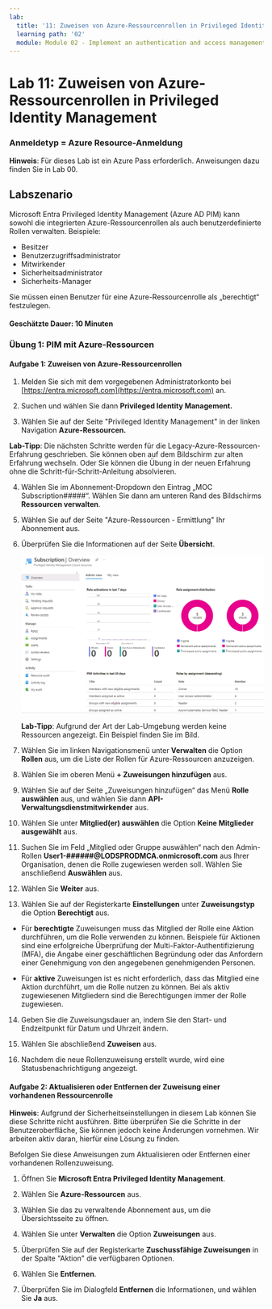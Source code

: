 ```yaml
---
lab:
  title: '11: Zuweisen von Azure-Ressourcenrollen in Privileged Identity Management'
  learning path: '02'
  module: Module 02 - Implement an authentication and access management solution
---
```


# Lab 11: Zuweisen von Azure-Ressourcenrollen in Privileged Identity Management

### Anmeldetyp = Azure Resource-Anmeldung

**Hinweis**: Für dieses Lab ist ein Azure Pass erforderlich. Anweisungen dazu finden Sie in Lab 00.

## Labszenario

Microsoft Entra Privileged Identity Management (Azure AD PIM) kann sowohl die integrierten Azure-Ressourcenrollen als auch benutzerdefinierte Rollen verwalten. Beispiele:

- Besitzer
- Benutzerzugriffsadministrator
- Mitwirkender
- Sicherheitsadministrator
- Sicherheits-Manager

Sie müssen einen Benutzer für eine Azure-Ressourcenrolle als „berechtigt“ festzulegen.

#### Geschätzte Dauer: 10 Minuten

### Übung 1: PIM mit Azure-Ressourcen

#### Aufgabe 1: Zuweisen von Azure-Ressourcenrollen

1. Melden Sie sich mit dem vorgegebenen Administratorkonto bei [https://entra.microsoft.com](https://entra.microsoft.com) an.

2. Suchen und wählen Sie dann **Privileged Identity Management.**

3. Wählen Sie auf der Seite "Privileged Identity Management" in der linken Navigation **Azure-Ressourcen.**

**Lab-Tipp**: Die nächsten Schritte werden für die Legacy-Azure-Ressourcen-Erfahrung geschrieben.  Sie können oben auf dem Bildschirm zur alten Erfahrung wechseln. Oder Sie können die Übung in der neuen Erfahrung ohne die Schritt-für-Schritt-Anleitung absolvieren.

4. Wählen Sie im Abonnement-Dropdown den Eintrag „MOC Subscription#####“. Wählen Sie dann am unteren Rand des Bildschirms **Ressourcen verwalten**.

5. Wählen Sie auf der Seite "Azure-Ressourcen - Ermittlung" Ihr Abonnement aus.

6. Überprüfen Sie die Informationen auf der Seite **Übersicht**.

   ![Screenshot der neu hinzugefügten Azure-Ressource](./media/lp4-mod3-pim-az-resource-overview.png)

   **Lab-Tipp**: Aufgrund der Art der Lab-Umgebung werden keine Ressourcen angezeigt. Ein Beispiel finden Sie im Bild.

7. Wählen Sie im linken Navigationsmenü unter **Verwalten** die Option **Rollen** aus, um die Liste der Rollen für Azure-Ressourcen anzuzeigen.

8. Wählen Sie im oberen Menü **+ Zuweisungen hinzufügen** aus.

9. Wählen Sie auf der Seite „Zuweisungen hinzufügen“ das Menü **Rolle auswählen** aus, und wählen Sie dann **API-Verwaltungsdienstmitwirkender** aus.

10. Wählen Sie unter **Mitglied(er) auswählen** die Option **Keine Mitglieder ausgewählt** aus.

11. Suchen Sie im Feld „Mitglied oder Gruppe auswählen“ nach den Admin-Rollen **User1-######@LODSPRODMCA.onmicrosoft.com** aus Ihrer Organisation, denen die Rolle zugewiesen werden soll.  Wählen Sie anschließend **Auswählen** aus.

12. Wählen Sie **Weiter** aus.

13. Wählen Sie auf der Registerkarte **Einstellungen** unter **Zuweisungstyp** die Option **Berechtigt** aus.

   - Für **berechtigte** Zuweisungen muss das Mitglied der Rolle eine Aktion durchführen, um die Rolle verwenden zu können. Beispiele für Aktionen sind eine erfolgreiche Überprüfung der Multi-Faktor-Authentifizierung (MFA), die Angabe einer geschäftlichen Begründung oder das Anfordern einer Genehmigung von den angegebenen genehmigenden Personen.

   - Für **aktive** Zuweisungen ist es nicht erforderlich, dass das Mitglied eine Aktion durchführt, um die Rolle nutzen zu können. Bei als aktiv zugewiesenen Mitgliedern sind die Berechtigungen immer der Rolle zugewiesen.

14. Geben Sie die Zuweisungsdauer an, indem Sie den Start- und Endzeitpunkt für Datum und Uhrzeit ändern.

15. Wählen Sie abschließend **Zuweisen** aus.

16. Nachdem die neue Rollenzuweisung erstellt wurde, wird eine Statusbenachrichtigung angezeigt.

#### Aufgabe 2: Aktualisieren oder Entfernen der Zuweisung einer vorhandenen Ressourcenrolle

**Hinweis**: Aufgrund der Sicherheitseinstellungen in diesem Lab können Sie diese Schritte nicht ausführen.  Bitte überprüfen Sie die Schritte in der Benutzeroberfläche, Sie können jedoch keine Änderungen vornehmen.  Wir arbeiten aktiv daran, hierfür eine Lösung zu finden.

Befolgen Sie diese Anweisungen zum Aktualisieren oder Entfernen einer vorhandenen Rollenzuweisung.

1. Öffnen Sie **Microsoft Entra Privileged Identity Management**.

2. Wählen Sie **Azure-Ressourcen** aus.

3. Wählen Sie das zu verwaltende Abonnement aus, um die Übersichtsseite zu öffnen.

4. Wählen Sie unter **Verwalten** die Option **Zuweisungen** aus.

5. Überprüfen Sie auf der Registerkarte **Zuschussfähige Zuweisungen** in der Spalte "Aktion" die verfügbaren Optionen.

6. Wählen Sie **Entfernen**.

7. Überprüfen Sie im Dialogfeld **Entfernen** die Informationen, und wählen Sie **Ja** aus.
